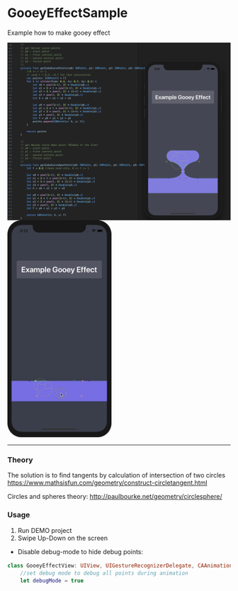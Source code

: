 # GooeyEffectSample
Example how to make gooey effect

<img align="left" width="615" src="/ReadmeSources/1.png" />
<img   width="235" src="/ReadmeSources/Gooey.gif" />
   
      
---
### Theory
The solution is to find tangents by calculation of intersection of two circles
https://www.mathsisfun.com/geometry/construct-circletangent.html
        
Circles and spheres theory:
http://paulbourke.net/geometry/circlesphere/

### Usage

  1. Run DEMO project
  2. Swipe Up-Down on the screen
  
* Disable debug-mode to hide debug points:
``` swift
class GooeyEffectView: UIView, UIGestureRecognizerDelegate, CAAnimationDelegate {
    //set debug mode to debug all points during animation
    let debugMode = true
    
```    
